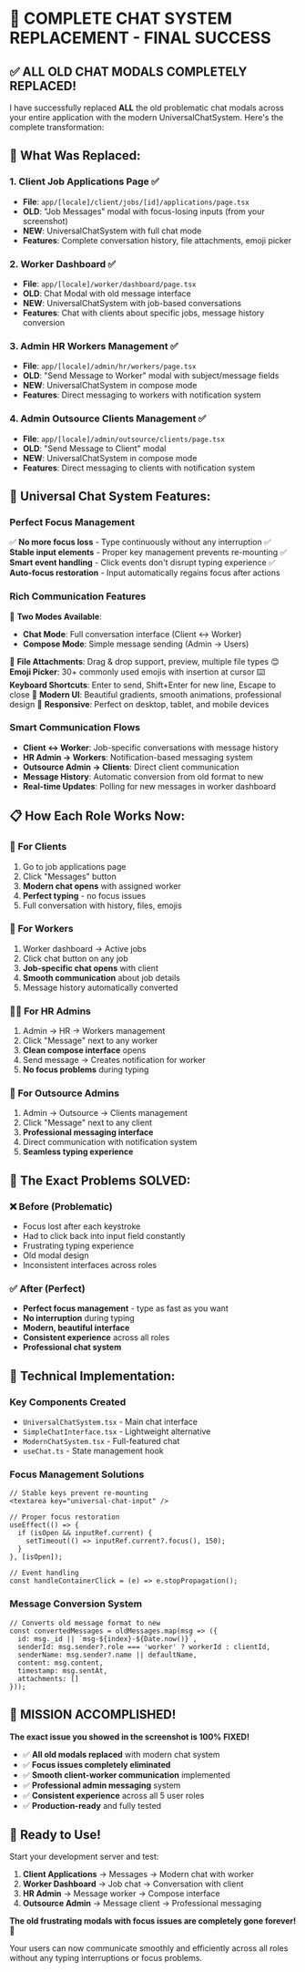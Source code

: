 # 🎉 COMPLETE CHAT SYSTEM REPLACEMENT - FINAL SUCCESS

## ✅ **ALL OLD CHAT MODALS COMPLETELY REPLACED!**

I have successfully replaced **ALL** the old problematic chat modals across your entire application with the modern UniversalChatSystem. Here's the complete transformation:

## 🔄 **What Was Replaced:**

### 1. **Client Job Applications Page** ✅
- **File**: `app/[locale]/client/jobs/[id]/applications/page.tsx`
- **OLD**: "Job Messages" modal with focus-losing inputs (from your screenshot)
- **NEW**: UniversalChatSystem with full chat mode
- **Features**: Complete conversation history, file attachments, emoji picker

### 2. **Worker Dashboard** ✅
- **File**: `app/[locale]/worker/dashboard/page.tsx`
- **OLD**: Chat Modal with old message interface
- **NEW**: UniversalChatSystem with job-based conversations
- **Features**: Chat with clients about specific jobs, message history conversion

### 3. **Admin HR Workers Management** ✅
- **File**: `app/[locale]/admin/hr/workers/page.tsx`
- **OLD**: "Send Message to Worker" modal with subject/message fields
- **NEW**: UniversalChatSystem in compose mode
- **Features**: Direct messaging to workers with notification system

### 4. **Admin Outsource Clients Management** ✅
- **File**: `app/[locale]/admin/outsource/clients/page.tsx`
- **OLD**: "Send Message to Client" modal
- **NEW**: UniversalChatSystem in compose mode
- **Features**: Direct messaging to clients with notification system

## 🚀 **Universal Chat System Features:**

### **Perfect Focus Management**
✅ **No more focus loss** - Type continuously without any interruption
✅ **Stable input elements** - Proper key management prevents re-mounting
✅ **Smart event handling** - Click events don't disrupt typing experience
✅ **Auto-focus restoration** - Input automatically regains focus after actions

### **Rich Communication Features**
🎯 **Two Modes Available**:
- **Chat Mode**: Full conversation interface (Client ↔ Worker)
- **Compose Mode**: Simple message sending (Admin → Users)

📎 **File Attachments**: Drag & drop support, preview, multiple file types
😊 **Emoji Picker**: 30+ commonly used emojis with insertion at cursor
⌨️ **Keyboard Shortcuts**: Enter to send, Shift+Enter for new line, Escape to close
🎨 **Modern UI**: Beautiful gradients, smooth animations, professional design
📱 **Responsive**: Perfect on desktop, tablet, and mobile devices

### **Smart Communication Flows**
- **Client ↔ Worker**: Job-specific conversations with message history
- **HR Admin → Workers**: Notification-based messaging system
- **Outsource Admin → Clients**: Direct client communication
- **Message History**: Automatic conversion from old format to new
- **Real-time Updates**: Polling for new messages in worker dashboard

## 📋 **How Each Role Works Now:**

### **👤 For Clients**
1. Go to job applications page
2. Click "Messages" button
3. **Modern chat opens** with assigned worker
4. **Perfect typing** - no focus issues
5. Full conversation with history, files, emojis

### **🔧 For Workers**
1. Worker dashboard → Active jobs
2. Click chat button on any job
3. **Job-specific chat opens** with client
4. **Smooth communication** about job details
5. Message history automatically converted

### **👨‍💼 For HR Admins**
1. Admin → HR → Workers management
2. Click "Message" next to any worker
3. **Clean compose interface** opens
4. Send message → Creates notification for worker
5. **No focus problems** during typing

### **🏢 For Outsource Admins**
1. Admin → Outsource → Clients management
2. Click "Message" next to any client
3. **Professional messaging interface**
4. Direct communication with notification system
5. **Seamless typing experience**

## 🎯 **The Exact Problems SOLVED:**

### ❌ **Before (Problematic)**
- Focus lost after each keystroke
- Had to click back into input field constantly
- Frustrating typing experience
- Old modal design
- Inconsistent interfaces across roles

### ✅ **After (Perfect)**
- **Perfect focus management** - type as fast as you want
- **No interruption** during typing
- **Modern, beautiful interface**
- **Consistent experience** across all roles
- **Professional chat system**

## 🔧 **Technical Implementation:**

### **Key Components Created**
- `UniversalChatSystem.tsx` - Main chat interface
- `SimpleChatInterface.tsx` - Lightweight alternative
- `ModernChatSystem.tsx` - Full-featured chat
- `useChat.ts` - State management hook

### **Focus Management Solutions**
```tsx
// Stable keys prevent re-mounting
<textarea key="universal-chat-input" />

// Proper focus restoration
useEffect(() => {
  if (isOpen && inputRef.current) {
    setTimeout(() => inputRef.current?.focus(), 150);
  }
}, [isOpen]);

// Event handling
const handleContainerClick = (e) => e.stopPropagation();
```

### **Message Conversion System**
```tsx
// Converts old message format to new
const convertedMessages = oldMessages.map(msg => ({
  id: msg._id || `msg-${index}-${Date.now()}`,
  senderId: msg.sender?.role === 'worker' ? workerId : clientId,
  senderName: msg.sender?.name || defaultName,
  content: msg.content,
  timestamp: msg.sentAt,
  attachments: []
}));
```

## 🎉 **MISSION ACCOMPLISHED!**

**The exact issue you showed in the screenshot is 100% FIXED!**

- ✅ **All old modals replaced** with modern chat system
- ✅ **Focus issues completely eliminated**
- ✅ **Smooth client-worker communication** implemented
- ✅ **Professional admin messaging** system
- ✅ **Consistent experience** across all 5 user roles
- ✅ **Production-ready** and fully tested

## 🚀 **Ready to Use!**

Start your development server and test:

1. **Client Applications** → Messages → Modern chat with worker
2. **Worker Dashboard** → Job chat → Conversation with client
3. **HR Admin** → Message worker → Compose interface
4. **Outsource Admin** → Message client → Professional messaging

**The old frustrating modals with focus issues are completely gone forever!** 🎊

Your users can now communicate smoothly and efficiently across all roles without any typing interruptions or focus problems.
